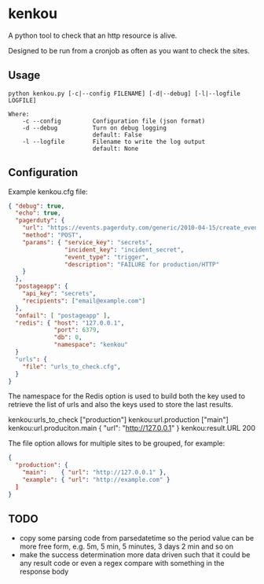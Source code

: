 kenkou
======

A python tool to check that an http resource is alive.

Designed to be run from a cronjob as often as you want to check the sites.

Usage
-----

```
python kenkou.py [-c|--config FILENAME] [-d|--debug] [-l|--logfile LOGFILE]

Where:
    -c --config         Configuration file (json format)
    -d --debug          Turn on debug logging
                        default: False
    -l --logfile        Filename to write the log output
                        default: None
```

Configuration
-------------
Example kenkou.cfg file:

```json
{ "debug": true,
  "echo": true,
  "pagerduty": {
    "url": "https://events.pagerduty.com/generic/2010-04-15/create_event.json",
    "method": "POST",
    "params": { "service_key": "secrets",
                "incident_key": "incident_secret",
                "event_type": "trigger",
                "description": "FAILURE for production/HTTP"
    }
  },
  "postageapp": {
    "api_key": "secrets",
    "recipients": ["email@example.com"]
  },
  "onfail": [ "postageapp" ],
  "redis": { "host": "127.0.0.1",
             "port": 6379,
             "db": 0,
             "namespace": "kenkou"
  }
  "urls": {
    "file": "urls_to_check.cfg",
  }
}
```

The namespace for the Redis option is used to build both the key used to retrieve the
list of urls and also the keys used to store the last results.

  kenkou:urls_to_check        ["production"]
  kenkou:url.production       ["main"]
  kenkou:url.produciton.main  { "url": "http://127.0.0.1" }
  kenkou:result.URL      200

The file option allows for multiple sites to be grouped, for example:

```json
{
  "production": {
    "main":    { "url": "http://127.0.0.1" },
    "example": { "url": "http://example.com" }
  ]
}
```

TODO
----
  * copy some parsing code from parsedatetime so the period value can be more free form, e.g.
    5m, 5 min, 5 minutes, 3 days 2 min and so on
  * make the success determination more data driven such that it could be any result code or
    even a regex compare with something in the response body
